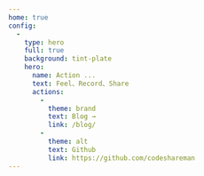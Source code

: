 ```yaml
---
home: true
config:
  -
    type: hero
    full: true
    background: tint-plate
    hero:
      name: Action ...
      text: Feel、Record、Share
      actions:
        -
          theme: brand
          text: Blog →
          link: /blog/
        -
          theme: alt
          text: Github
          link: https://github.com/codeshareman
---
```

